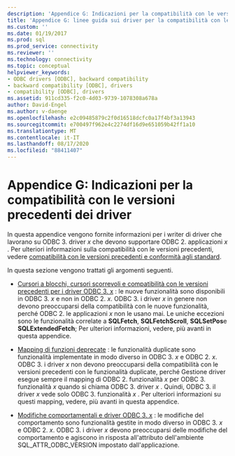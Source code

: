 ```yaml
---
description: 'Appendice G: Indicazioni per la compatibilità con le versioni precedenti dei driver'
title: 'Appendice G: linee guida sui driver per la compatibilità con le versioni precedenti | Microsoft Docs'
ms.custom: ''
ms.date: 01/19/2017
ms.prod: sql
ms.prod_service: connectivity
ms.reviewer: ''
ms.technology: connectivity
ms.topic: conceptual
helpviewer_keywords:
- ODBC drivers [ODBC], backward compatibility
- backward compatibility [ODBC], drivers
- compatibility [ODBC], drivers
ms.assetid: 911cd335-f2c0-4d03-9739-1078308a678a
author: David-Engel
ms.author: v-daenge
ms.openlocfilehash: e2c09485879c2f0d16518dcfc0a17f4bf3a13943
ms.sourcegitcommit: e700497f962e4c2274df16d9e651059b42ff1a10
ms.translationtype: MT
ms.contentlocale: it-IT
ms.lasthandoff: 08/17/2020
ms.locfileid: "88411407"
---
```

# <a name="appendix-g-driver-guidelines-for-backward-compatibility"></a>Appendice G: Indicazioni per la compatibilità con le versioni precedenti dei driver
In questa appendice vengono fornite informazioni per i writer di driver che lavorano su ODBC 3. driver *x* che devono supportare ODBC 2. applicazioni *x* . Per ulteriori informazioni sulla compatibilità con le versioni precedenti, vedere [compatibilità con le versioni precedenti e conformità agli standard](../../../odbc/reference/develop-app/backward-compatibility-and-standards-compliance.md).  
  
 In questa sezione vengono trattati gli argomenti seguenti.  
  
-   [Cursori a blocchi, cursori scorrevoli e compatibilità con le versioni precedenti per i driver ODBC 3. x](../../../odbc/reference/appendixes/block-cursors-scrollable-cursors-and-backward-compatibility.md) : le nuove funzionalità sono disponibili in ODBC 3. *x* e non in ODBC 2. *x*. ODBC 3. i driver *x* in genere non devono preoccuparsi della compatibilità con le nuove funzionalità, perché ODBC 2. le applicazioni *x* non le usano mai. Le uniche eccezioni sono le funzionalità correlate a **SQLFetch**, **SQLFetchScroll**, **SQLSetPos**e **SQLExtendedFetch**; Per ulteriori informazioni, vedere, più avanti in questa appendice.  
  
-   [Mapping di funzioni deprecate](../../../odbc/reference/appendixes/mapping-deprecated-functions.md) : le funzionalità duplicate sono funzionalità implementate in modo diverso in ODBC 3. *x* e ODBC 2. *x*. ODBC 3. i driver *x* non devono preoccuparsi della compatibilità con le versioni precedenti con le funzionalità duplicate, perché Gestione driver esegue sempre il mapping di ODBC 2. funzionalità *x* per ODBC 3. funzionalità *x* quando si chiama ODBC 3. driver *x* . Quindi, ODBC 3. il driver *x* vede solo ODBC 3. funzionalità *x* . Per ulteriori informazioni su questi mapping, vedere, più avanti in questa appendice.  
  
-   [Modifiche comportamentali e driver ODBC 3. x](../../../odbc/reference/appendixes/behavioral-changes-and-odbc-3-x-drivers.md) : le modifiche del comportamento sono funzionalità gestite in modo diverso in ODBC 3. *x* e ODBC 2. *x*. ODBC 3. i driver *x* devono preoccuparsi delle modifiche del comportamento e agiscono in risposta all'attributo dell'ambiente SQL_ATTR_ODBC_VERSION impostato dall'applicazione.

